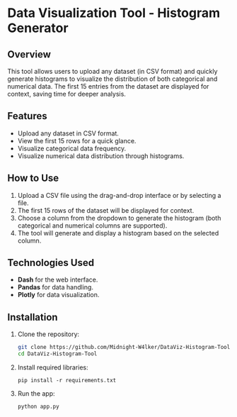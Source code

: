 # Data Visualization Tool - Histogram Generator

## Overview
This tool allows users to upload any dataset (in CSV format) and quickly generate histograms to visualize the distribution of both categorical and numerical data. The first 15 entries from the dataset are displayed for context, saving time for deeper analysis.

## Features
- Upload any dataset in CSV format.
- View the first 15 rows for a quick glance.
- Visualize categorical data frequency.
- Visualize numerical data distribution through histograms.

## How to Use
1. Upload a CSV file using the drag-and-drop interface or by selecting a file.
2. The first 15 rows of the dataset will be displayed for context.
3. Choose a column from the dropdown to generate the histogram (both categorical and numerical columns are supported).
4. The tool will generate and display a histogram based on the selected column.

## Technologies Used
- **Dash** for the web interface.
- **Pandas** for data handling.
- **Plotly** for data visualization.

## Installation
1. Clone the repository:
   ```bash
   git clone https://github.com/Midnight-W4lker/DataViz-Histogram-Tool.git
   cd DataViz-Histogram-Tool
   
2. Install required libraries:
   ```
   pip install -r requirements.txt
   
3. Run the app:
   ```
   python app.py
   
